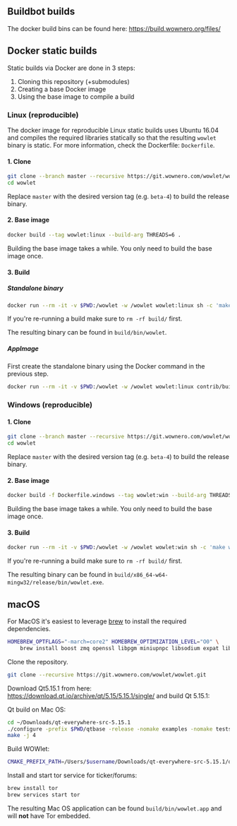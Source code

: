 ## Buildbot builds

The docker build bins can be found here: https://build.wownero.org/files/

## Docker static builds

Static builds via Docker are done in 3 steps:

1. Cloning this repository (+submodules)
2. Creating a base Docker image
3. Using the base image to compile a build

### Linux (reproducible)

The docker image for reproducible Linux static builds uses Ubuntu 16.04 and compiles the required libraries statically 
so that the resulting `wowlet` binary is static. For more information, check the Dockerfile: `Dockerfile`.

#### 1. Clone

```bash
git clone --branch master --recursive https://git.wownero.com/wowlet/wowlet.git
cd wowlet
```

Replace `master` with the desired version tag (e.g. `beta-4`) to build the release binary.

#### 2. Base image

```bash
docker build --tag wowlet:linux --build-arg THREADS=6 .
```

Building the base image takes a while. You only need to build the base image once.

#### 3. Build

##### Standalone binary

```bash
docker run --rm -it -v $PWD:/wowlet -w /wowlet wowlet:linux sh -c 'make release-static -j6'
```

If you're re-running a build make sure to `rm -rf build/` first.

The resulting binary can be found in `build/bin/wowlet`.

##### AppImage

First create the standalone binary using the Docker command in the previous step.

```bash
docker run --rm -it -v $PWD:/wowlet -w /wowlet wowlet:linux contrib/build-appimage.sh
```

### Windows (reproducible)

#### 1. Clone

```bash
git clone --branch master --recursive https://git.wownero.com/wowlet/wowlet.git
cd wowlet
```

Replace `master` with the desired version tag (e.g. `beta-4`) to build the release binary.

#### 2. Base image


```bash
docker build -f Dockerfile.windows --tag wowlet:win --build-arg THREADS=6 .
```

Building the base image takes a while. You only need to build the base image once.

#### 3. Build

```bash
docker run --rm -it -v $PWD:/wowlet -w /wowlet wowlet:win sh -c 'make windows root=/depends target=x86_64-w64-mingw32 tag=win-x64 -j6'
```

If you're re-running a build make sure to `rm -rf build/` first.

The resulting binary can be found in `build/x86_64-w64-mingw32/release/bin/wowlet.exe`.

## macOS

For MacOS it's easiest to leverage [brew](https://brew.sh) to install the required dependencies. 

```bash
HOMEBREW_OPTFLAGS="-march=core2" HOMEBREW_OPTIMIZATION_LEVEL="O0" \
    brew install boost zmq openssl libpgm miniupnpc libsodium expat libunwind-headers protobuf libgcrypt qrencode ccache cmake pkgconfig git
```

Clone the repository.

```bash
git clone --recursive https://git.wownero.com/wowlet/wowlet.git
``` 
Download Qt5.15.1 from here: 
https://download.qt.io/archive/qt/5.15/5.15.1/single/ 
and build Qt 5.15.1:

Qt build on Mac OS:

```bash
cd ~/Downloads/qt-everywhere-src-5.15.1
./configure -prefix $PWD/qtbase -release -nomake examples -nomake tests -skip qtwebchannel -skip qtpurchasing -skip webengine -skip qtwebview
make -j 4
```

Build WOWlet:

```bash
CMAKE_PREFIX_PATH=/Users/$username/Downloads/qt-everywhere-src-5.15.1/qtbase/ make mac-release
```

Install and start tor service for ticker/forums: 
```bash
brew install tor
brew services start tor
```

The resulting Mac OS application can be found `build/bin/wowlet.app` and will **not** have Tor embedded.
